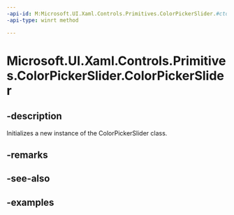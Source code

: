 ```yaml
---
-api-id: M:Microsoft.UI.Xaml.Controls.Primitives.ColorPickerSlider.#ctor
-api-type: winrt method

---
```

<!-- Method syntax.
public ColorPickerSlider.ColorPickerSlider()
-->

# Microsoft.UI.Xaml.Controls.Primitives.ColorPickerSlider.ColorPickerSlider


## -description

Initializes a new instance of the ColorPickerSlider class.


## -remarks


## -see-also


## -examples


